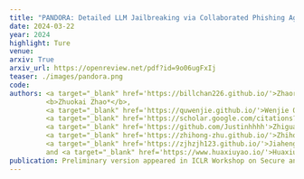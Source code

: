 ```yaml
---
title: "PANDORA: Detailed LLM Jailbreaking via Collaborated Phishing Agents with Decomposed Reasoning"
date: 2024-03-22
year: 2024
highlight: Ture
venue:
arxiv: True
arxiv_url: https://openreview.net/pdf?id=9o06ugFxIj
teaser: ./images/pandora.png
code:
authors: <a target="_blank" href='https://billchan226.github.io/'>Zhaorun Chen*</a>,
         <b>Zhuokai Zhao*</b>,
         <a target="_blank" href='https://quwenjie.github.io/'>Wenjie Qu</a>,
         <a target="_blank" href='https://scholar.google.com/citations?user=N-aPFvEAAAAJ&hl=zh-CN'>Zichen Wen</a>,
         <a target="_blank" href='https://github.com/Justinhhhh'>Zhiguang Han</a>,
         <a target="_blank" href='https://zhihong-zhu.github.io/'>Zhihong Zhu</a>,
         <a target="_blank" href='https://zjhzjh123.github.io/'>Jiaheng Zhang</a>,
         and <a target="_blank" href='https://www.huaxiuyao.io/'>Huaxiu Yao</a>
publication: Preliminary version appeared in ICLR Workshop on Secure and Trustworthy Large Language Models
---
```

